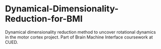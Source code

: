 # Dynamical-Dimensionality-Reduction-for-BMI
 Dynamical dimensionality reduction method to uncover rotational dynamics in the motor cortex project. Part of Brain Machine Interface coursework at CUED.
